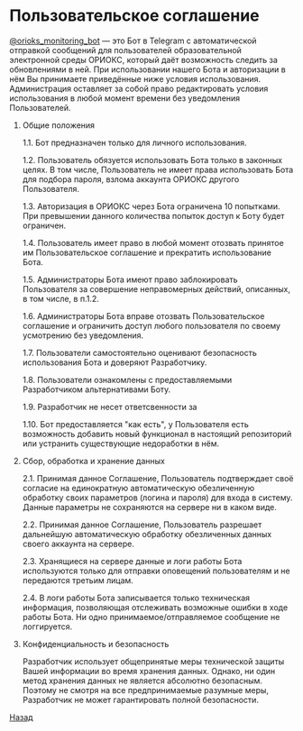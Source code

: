 # Пользовательское соглашение

[@orioks_monitoring_bot](https://t.me/orioks_monitoring_bot) — это Бот в Telegram с автоматической отправкой сообщений для пользователей образовательной электронной среды ОРИОКС, который даёт возможность следить за обновлениями в ней. При использовании нашего Бота и авторизации в нём Вы принимаете приведённые ниже условия использования. Администрация оставляет за собой право редактировать условия использования в любой момент времени без уведомления Пользователей.


1. Общие положения

	1.1. Бот предназначен только для личного использования.

	1.2. Пользователь обязуется использовать Бота только в законных целях. В том числе, Пользователь не имеет права использовать Бота для подбора пароля, взлома аккаунта ОРИОКС другого Пользователя.

	1.3. Авторизация в ОРИОКС через Бота ограничена 10 попытками. При превышении данного количества попыток доступ к Боту будет ограничен.

	1.4. Пользователь имеет право в любой момент отозвать принятое им Пользовательское соглашение и прекратить использование Бота. 

	1.5. Администраторы Бота имеют право заблокировать Пользователя за совершение неправомерных действий, описанных, в том числе, в п.1.2.

	1.6. Администраторы Бота вправе отозвать Пользовательское соглашение и ограничить доступ любого пользователя по своему усмотрению без уведомления.

	1.7. Пользователи самостоятельно оценивают безопасность использования Бота и доверяют Разработчику.

	1.8. Пользователи ознакомлены с предоставляемыми Разработчиком альтернативами Боту.

	1.9. Разработчик не несет ответсвенности за <!--- TODO: (за что?) --->
	
	1.10. Бот предоставляется "как есть", у Пользователя есть возможность добавить новый функционал в настоящий репозиторий или устранить существующие недоработки в нём.
	

2. Сбор, обработка и хранение данных

	2.1. Принимая данное Соглашение, Пользователь подтверждает своё согласие на единократную автоматическую обезличенную обработку своих параметров (логина и пароля) для входа в систему. Данные параметры не сохраняются на сервере ни в каком виде.

	2.2. Принимая данное Соглашение, Пользователь разрешает дальнейшую автоматическую обработку обезличенных данных своего аккаунта на сервере.

	2.3. Хранящиеся на сервере данные и логи работы Бота используются только для отправки оповещений пользователям и не передаются третьим лицам.

	2.4. В логи работы Бота записывается только техническая информация, позволяющая отслеживать возможные ошибки в ходе работы Бота. Ни одно принимаемое/отправляемое сообщение не логгируется.


3. Конфиденциальность и безопасность

	Разработчик использует общепринятые меры технической защиты Вашей информации во время хранения данных. Однако, ни один метод хранения данных не является абсолютно безопасным. Поэтому не смотря на все предпринимаемые разумные меры, Разработчик не может гарантировать полной безопасности.

[Назад](./)
